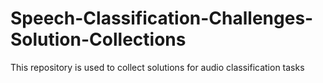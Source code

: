 # Speech-Classification-Challenges-Solution-Collections
This repository is used to collect solutions for audio classification tasks
